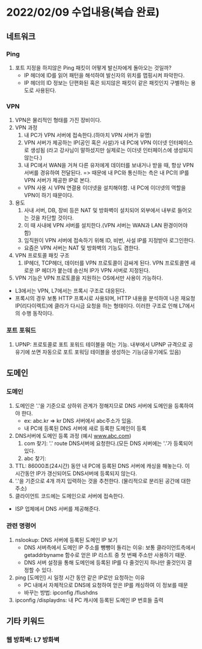 # 2022/02/09 수업내용(복습 완료)
## 네트워크
### Ping
1. 포트 지정을 하지않은 Ping 패킷이 어떻게 발신자에게 돌아오는 것일까?
    * IP 헤더에 ID를 읽어 패턴을 해석하여 발신자의 위치를 맵핑시켜 파악한다.
    * IP 헤더의 ID 정보는 단편화된 혹은 되지않은 패킷이 같은 패킷인지 구별하는 용도로 사용된다.

### VPN
1. VPN은 물리적인 형태를 가진 장비이다.
2. VPN 과정
    1) 내 PC가 VPN 서버에 접속한다.(하마치 VPN 서버가 유명)
    2) VPN 서버가 제공하는 IP(공인 혹은 사설)가 내 PC에 VPN 이더넷 인터페이스로 생성됨 (라고 강사님이 말하셨지만 실제로는 이더넷 인터페이스에 생성되지 않는다.)
    3) 내 PC에서 WAN을 거쳐 다른 유저에게 데이터를 보내거나 받을 때, 항상 VPN 서버를 경유하여 전달된다. => 때문에 내 PC와 통신하는 측은 내 PC의 IP를 VPN 서버가 제공한 IP로 본다.
    * VPN 사용 시 VPN 연결용 이더넷을 설치해야함. 내 PC에 이더넷의 역할을 VPN이 하기 때문이다.
3. 용도
    1) 사내 서버, DB, 장비 등은 NAT 및 방화벽이 설치되어 외부에서 내부로 들어오는 것을 차단할 것이다.
    2) 이 때 사내에 VPN 서버를 설치한다.(VPN 서버는 WAN과 LAN 환경이어야 함)
    3) 임직원이 VPN 서버에 접속하기 위해 ID, 비번, 사설 IP를 지정받아 로그인한다.
    * 요즘은 VPN 서버는 NAT 및 방화벽의 기능도 겸한다.
4. VPN 프로토콜 패킷 구조
    1) IP헤더, TCP헤더, 데이터를 VPN 프로토콜이 감싸게 된다. VPN 프로토콜엔 새로운 IP 헤더가 붙는데 송신처 IP가 VPN 서버로 지정된다. 
5. VPN 기능은 VPN 프로토콜을 지원하는 OS에서만 사용이 가능하다.
* L3에서는 VPN, L7에서는 프록시 구조로 대응된다.
* 프록시의 경우 보통 HTTP 프록시로 사용되며, HTTP 내용을 분석하여 나온 재요청 IP(리다이렉트)에 클라가 다시금 요청을 하는 형태이다. 이러한 구조로 인해 L7에서의 수행 동작이다.

### 포트 포워드
1. UPNP: 프로토콜로 포트 포워드 테이블을 여는 기능. 내부에서 UPNP 규격으로 공유기에 쏘면 자동으로 포트 포워딩 테이블을 생성하는 기능(공유기에도 있음)

## 도메인
### 도메인
1. 도메인은 '.'을 기준으로 상하위 관계가 정해지므로 DNS 서버에 도메인을 등록하여야 한다.
    * ex: abc.kr => kr DNS 서버에서 abc주소가 있음.
    * 내 PC에 등록된 DNS 서버에 새로 등록한 도메인이 등록
2. DNS서버에 도메인 등록 과정 (예시 www.abc.com)
    1) com 찾기: '.' route DNS서버에 요청한다.(모든 DNS 서버에는 '.'가 등록되어 있다.
    2) abc 찾기: 
3. TTL: 86000초(24시간) 동안 내 PC에 등록된 DNS 서버에 캐싱을 해놓는다. 이 시간동안 IP가 갱신되어도 DNS서버에 등록되지 않는다.
4. '.'을 기준으로 4개 까지 입력하는 것을 추천한다. (물리적으로 분리된 공간에 대한 주소)
5. 클라이언트 코드에는 도메인으로 서버에 접속한다.
* ISP 업체에서 DNS 서버를 제공해준다.

### 관련 명령어
1. nslookup: DNS 서버에 등록된 도메인 IP 보기
    * DNS 서버측에서 도메인 IP 주소를 뺑뺑이 돌리는 이유: 보통 클라이언트측에서 getaddrbyname 함수로 얻은 IP 리스트 중 첫 번째 주소만 사용하기 때문.
    * DNS 서버 설정을 통해 도메인에 등록된 IP를 다 줄것인지 하나만 줄것인지 결정할 수 있다.
2. ping [도메인] 시 일정 시간 동안 같은 IP로만 요청하는 이유
    * PC 내에서 자체적으로 DNS에 요청하여 얻은 IP를 캐싱하여 이 정보를 때문
    * 바꾸는 방법: ipconfig /flushdns
3. ipconfig /displaydns: 내 PC 캐시에 등록된 도메인 IP 번호들 출력

## 기타 키워드
### 웹 방화벽: L7 방화벽

